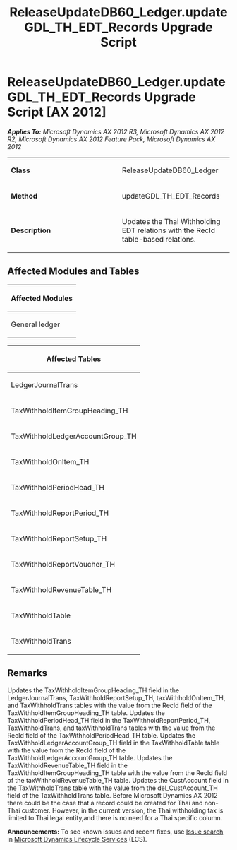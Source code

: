 ﻿---
title: ReleaseUpdateDB60_Ledger.updateGDL_TH_EDT_Records Upgrade Script
TOCTitle: ReleaseUpdateDB60_Ledger.updateGDL_TH_EDT_Records Upgrade Script
ms:assetid: 83453ec3-e30b-8394-a7a3-9ab9f2023143
ms:mtpsurl: https://msdn.microsoft.com/en-us/library/JJ685974(v=AX.60)
ms:contentKeyID: 49709427
ms.date: 05/18/2015
mtps_version: v=AX.60
---

# ReleaseUpdateDB60\_Ledger.updateGDL\_TH\_EDT\_Records Upgrade Script [AX 2012]


_**Applies To:** Microsoft Dynamics AX 2012 R3, Microsoft Dynamics AX 2012 R2, Microsoft Dynamics AX 2012 Feature Pack, Microsoft Dynamics AX 2012_

<table>
<colgroup>
<col style="width: 50%" />
<col style="width: 50%" />
</colgroup>
<tbody>
<tr class="odd">
<td><p><strong>Class</strong></p></td>
<td><p>ReleaseUpdateDB60_Ledger</p></td>
</tr>
<tr class="even">
<td><p><strong>Method</strong></p></td>
<td><p>updateGDL_TH_EDT_Records</p></td>
</tr>
<tr class="odd">
<td><p><strong>Description</strong></p></td>
<td><p>Updates the Thai Withholding EDT relations with the RecId table-based relations.</p></td>
</tr>
</tbody>
</table>


## Affected Modules and Tables

<table>
<colgroup>
<col style="width: 100%" />
</colgroup>
<thead>
<tr class="header">
<th><p>Affected Modules</p></th>
</tr>
</thead>
<tbody>
<tr class="odd">
<td><p>General ledger</p></td>
</tr>
</tbody>
</table>


<table>
<colgroup>
<col style="width: 100%" />
</colgroup>
<thead>
<tr class="header">
<th><p>Affected Tables</p></th>
</tr>
</thead>
<tbody>
<tr class="odd">
<td><p>LedgerJournalTrans</p></td>
</tr>
<tr class="even">
<td><p>TaxWithholdItemGroupHeading_TH</p></td>
</tr>
<tr class="odd">
<td><p>TaxWithholdLedgerAccountGroup_TH</p></td>
</tr>
<tr class="even">
<td><p>TaxWithholdOnItem_TH</p></td>
</tr>
<tr class="odd">
<td><p>TaxWithholdPeriodHead_TH</p></td>
</tr>
<tr class="even">
<td><p>TaxWithholdReportPeriod_TH</p></td>
</tr>
<tr class="odd">
<td><p>TaxWithholdReportSetup_TH</p></td>
</tr>
<tr class="even">
<td><p>TaxWithholdReportVoucher_TH</p></td>
</tr>
<tr class="odd">
<td><p>TaxWithholdRevenueTable_TH</p></td>
</tr>
<tr class="even">
<td><p>TaxWithholdTable</p></td>
</tr>
<tr class="odd">
<td><p>TaxWithholdTrans</p></td>
</tr>
</tbody>
</table>


## Remarks

Updates the TaxWithholdItemGroupHeading\_TH field in the LedgerJournalTrans, TaxWithholdReportSetup\_TH, taxWithholdOnItem\_TH, and TaxWithholdTrans tables with the value from the RecId field of the TaxWithholdItemGroupHeading\_TH table. Updates the TaxWithholdPeriodHead\_TH field in the TaxWithholdReportPeriod\_TH, TaxWithholdTrans, and taxWithholdTrans tables with the value from the RecId field of the TaxWithholdPeriodHead\_TH table. Updates the TaxWithholdLedgerAccountGroup\_TH field in the TaxWithholdTable table with the value from the RecId field of the TaxWithholdLedgerAccountGroup\_TH table. Updates the TaxWithholdRevenueTable\_TH field in the TaxWithholdItemGroupHeading\_TH table with the value from the RecId field of the taxWithholdRevenueTable\_TH table. Updates the CustAccount field in the TaxWithholdTrans table with the value from the del\_CustAccount\_TH field of the TaxWithholdTrans table. Before Microsoft Dynamics AX 2012 there could be the case that a record could be created for Thai and non-Thai customer. However, in the current version, the Thai withholding tax is limited to Thai legal entity,and there is no need for a Thai specific column.

  
**Announcements:** To see known issues and recent fixes, use [Issue search](http://go.microsoft.com/fwlink/?linkid=389258) in [Microsoft Dynamics Lifecycle Services](http://go.microsoft.com/fwlink/?linkid=306505) (LCS).

